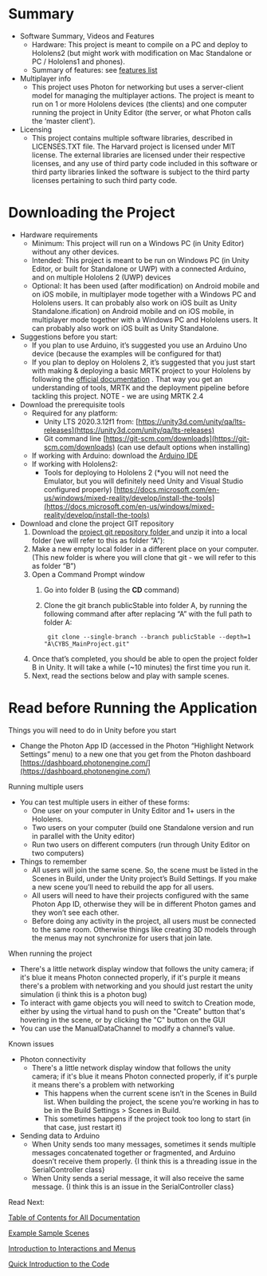 



# Summary



* Software Summary, Videos and Features
    * Hardware: This project is meant to compile on a PC and deploy to Hololens2 (but might work with modification on Mac Standalone or PC / Hololens1 and phones).
    * Summary of features: see [features list](https://docs.google.com/document/d/1LeHjueC0rvyVX2slYmlHd8R0jXGmQeP1Qf9F4bmp0oE/edit)
* Multiplayer info
    * This project uses Photon for networking but uses a server-client model for managing the multiplayer actions. The project is meant to run on 1 or more Hololens devices (the clients) and one computer running the project in Unity Editor (the server, or what Photon calls the ‘master client’).
* Licensing
    * This project contains multiple software libraries, described in LICENSES.TXT file. The Harvard project is licensed under MIT license. The external libraries are licensed under their respective licenses, and any use of third party code included in this software or third party libraries linked the software is subject to the third party licenses pertaining to such third party code.


# Downloading the Project



* Hardware requirements
	* Minimum: This project will run on a Windows PC (in Unity Editor) without any other devices.
	* Intended: This project is meant to be run on Windows PC (in Unity Editor, or built for Standalone or UWP) with a connected Arduino, and on multiple Hololens 2 (UWP) devices
	* Optional: It has been used (after modification) on Android mobile and on iOS mobile, in multiplayer mode together with a Windows PC and Hololens users. It can probably also work on iOS built as Unity Standalone.ification) on Android mobile and on iOS mobile, in multiplayer mode together with a Windows PC and Hololens users. It can probably also work on iOS built as Unity Standalone.
* Suggestions before you start:
	* If you plan to use Arduino, it’s suggested you use an Arduino Uno device (because the examples will be configured for that)
	* If you plan to deploy on Hololens 2, it’s suggested that you just start with making & deploying a basic MRTK project to your Hololens by following the  [official documentation](https://docs.microsoft.com/en-us/learn/paths/beginner-hololens-2-tutorials/) . That way you get an understanding of tools, MRTK and the deployment pipeline before tackling this project. NOTE - we are using MRTK 2.4
* Download the prerequisite tools
    * Required for any platform:
        * Unity LTS 2020.3.12f1 from: [https://unity3d.com/unity/qa/lts-releases](https://unity3d.com/unity/qa/lts-releases) 
        * Git command line [https://git-scm.com/downloads](https://git-scm.com/downloads) (can use default options when installing)
    * If working with Arduino: download the [Arduino IDE](https://www.arduino.cc/en/software)
    * If working with Hololens2:
        * Tools for deploying to Hololens 2 (*you will not need the Emulator, but you will definitely need Unity and Visual Studio configured properly) [https://docs.microsoft.com/en-us/windows/mixed-reality/develop/install-the-tools](https://docs.microsoft.com/en-us/windows/mixed-reality/develop/install-the-tools) 
* Download and clone the project GIT repository
  1. Download the [project git repository folder ](https://drive.google.com/drive/folders/1OYXOLFBOB_wIsSvPIqhKmE9DUbjhJddI?usp=sharing)and unzip it into a local folder (we will refer to this as folder “A”): 
  2. Make a new empty local folder in a different place on your computer. (This new folder is where you will clone that git - we will refer to this as folder “B”)
  3. Open a Command Prompt window
      1. Go into folder B (using the **CD** command)
      2. Clone the git branch publicStable into folder A, by running the following command after after replacing “A” with the full path to folder A: 

              git clone --single-branch --branch publicStable --depth=1 "A\CYBS_MainProject.git"

  4. Once that’s completed, you should be able to open the project folder B in Unity. It will take a while (~10 minutes) the first time you run it.
  5. Next, read the sections below and play with sample scenes.


# Read before Running the Application

Things you will need to do in Unity before you start

  * Change the Photon App ID (accessed in the Photon “Highlight Network Settings” menu) to a new one that you get from the Photon dashboard [https://dashboard.photonengine.com/](https://dashboard.photonengine.com/)

Running multiple users

* You can test multiple users in either of these forms:
    * One user on your computer in Unity Editor and 1+ users in the Hololens.
    * Two users on your computer (build one Standalone version and run in parallel with the Unity editor)
    * Run two users on different computers (run through Unity Editor on two computers)
* Things to remember
    * All users will join the same scene. So, the scene must be listed in the Scenes in Build, under the Unity project’s Build Settings. If you make a new scene you’ll need to rebuild the app for all users.
    * All users will need to have their projects configured with the same Photon App ID, otherwise they will be in different Photon games and they won’t see each other. 
    * Before doing any activity in the project, all users must be connected to the same room. Otherwise things like creating 3D models through the menus may not synchronize for users that join late.

When running the project

  * There's a little network display window that follows the unity camera; if it's blue it means Photon connected properly, if it's purple it means there's a problem with networking and you should just restart the unity simulation (i think this is a photon bug)
  * To interact with game objects you will need to switch to Creation mode, either by using the virtual hand to push on the "Create" button that's hovering in the scene, or by clicking the "C" button on the GUI
  * You can use the ManualDataChannel to modify a channel’s value.

Known issues

* Photon connectivity
    * There's a little network display window that follows the unity camera; if it's blue it means Photon connected properly, if it's purple it means there's a problem with networking
        * This happens when the current scene isn’t in the Scenes in Build list. When building the project, the scene you’re working in has to be in the Build Settings > Scenes in Build.
        * This sometimes happens if the project took too long to start (in that case, just restart it)
* Sending data to Arduino
    * When Unity sends too many messages, sometimes it sends multiple messages concatenated together or fragmented, and Arduino doesn’t receive them properly. {I think this is a threading issue in the SerialController class}
    * When Unity sends a serial message, it will also receive the same message. {I think this is an issue in the SerialController class}

Read Next:


 [Table of Contents for All Documentation](https://docs.google.com/document/d/1hw1ot599sj31gzy62qHdSBNluOLHLAJTccelYbnEi1Q/edit)

[Example Sample Scenes](https://docs.google.com/document/d/1epFRAlflbHr75eU35ISbd9_u6_wKL9WK-HoqffkK4ZI/edit)

[Introduction to Interactions and Menus](https://docs.google.com/document/d/11E8rnbJfgGQh4dxneZiqf222GhaeNIkoLftMDAjwl3g/edit)

[Quick Introduction to the Code](https://docs.google.com/document/d/1CmI7y8KTHV7JnILK16BIg5kx2zG460YoBTKJ4s96ehA/edit)
